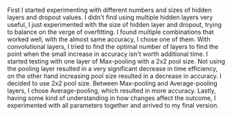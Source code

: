 First I started experimenting with different numbers and sizes of hidden layers and dropout values. I didn't find using multiple hidden layers very useful, I just experimented with the size of hidden layer and dropout, trying to balance on the verge of overfitting. I found multiple combinations that worked well, with the almost same accuracy, I chose one of them. With convolutional layers, I tried to find the optimal number of layers to find the point when the small increase in accuracy isn't worth additional time. I started testing with one layer of Max-pooling with a 2x2 pool size. Not using the pooling layer resulted in a very significant decrease in time efficiency, on the other hand increasing pool size resulted in a decrease in accuracy. I decided to use 2x2 pool size. Between Max-pooling and Average-pooling layers, I chose Average-pooling, which resulted in more accuracy. Lastly, having some kind of understanding in how changes affect the outcome, I experimented with all parameters together and arrived to my final version.
